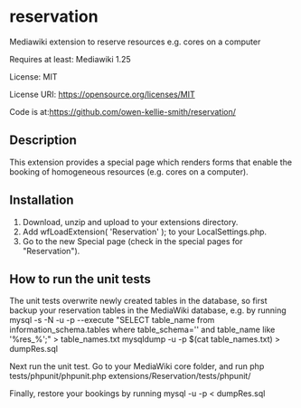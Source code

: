 # reservation
Mediawiki extension to reserve resources e.g. cores on a computer

Requires at least: Mediawiki 1.25

License: MIT

License URI: https://opensource.org/licenses/MIT 

Code is at:https://github.com/owen-kellie-smith/reservation/

## Description 

This extension provides a special page which renders forms that enable the booking of homogeneous resources (e.g. cores on a computer).

## Installation

1. Download, unzip and upload to your extensions directory.  
1. Add  wfLoadExtension( 'Reservation' );   to your LocalSettings.php.
1. Go to the new Special page (check in the special pages for "Reservation").

## How to run the unit tests

The unit tests overwrite newly created tables in the database, so first backup your reservation tables in the MediaWiki database, e.g. by running
	mysql -s -N -u <MySQL username> -p --execute "SELECT table_name from information_schema.tables where table_schema='<MediaWiki database name>' and table_name like '%res\_%';" > table_names.txt
	mysqldump -u <MySQL username> -p <MediaWiki database name> $(cat table_names.txt) > dumpRes.sql

Next run the unit test.  Go to your MediaWiki core folder, and run
    php tests/phpunit/phpunit.php extensions/Reservation/tests/phpunit/

Finally, restore your bookings by running 
    mysql -u <MySQL username> -p <MediaWiki database name> < dumpRes.sql


